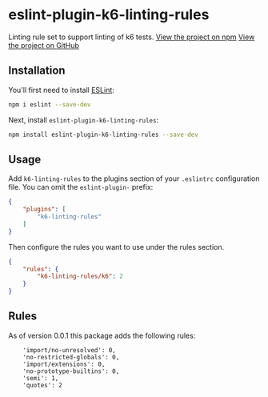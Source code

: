 # eslint-plugin-k6-linting-rules

Linting rule set to support linting of k6 tests.
[View the project on npm](https://www.npmjs.com/package/eslint-plugin-k6-linting-rules)
[View the project on GitHub](https://github.com/stuart-thomas-zoopla/eslint-k6-plugin)

## Installation

You'll first need to install [ESLint](https://eslint.org/):

```sh
npm i eslint --save-dev
```

Next, install `eslint-plugin-k6-linting-rules`:

```sh
npm install eslint-plugin-k6-linting-rules --save-dev
```

## Usage

Add `k6-linting-rules` to the plugins section of your `.eslintrc` configuration file. You can omit the `eslint-plugin-` prefix:

```json
{
    "plugins": [
        "k6-linting-rules"
    ]
}
```

Then configure the rules you want to use under the rules section.

```json
{
    "rules": {
        "k6-linting-rules/k6": 2
    }
}
```

## Rules

As of version 0.0.1 this package adds the following rules:

```
    'import/no-unresolved': 0,
    'no-restricted-globals': 0,
    'import/extensions': 0,
    'no-prototype-builtins': 0,
    'semi': 1,
    'quotes': 2
```
